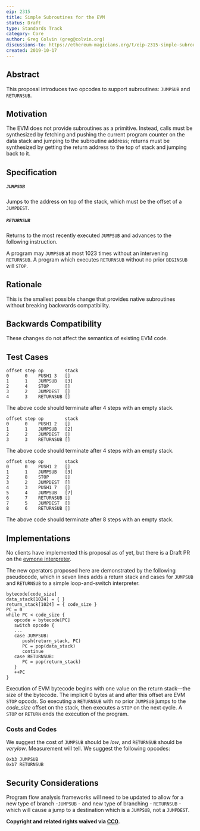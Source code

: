 ```yaml
---
eip: 2315
title: Simple Subroutines for the EVM
status: Draft
type: Standards Track
category: Core
author: Greg Colvin (greg@colvin.org)
discussions-to: https://ethereum-magicians.org/t/eip-2315-simple-subroutines-for-the-evm/3941
created: 2019-10-17
---
```


## Abstract

This proposal introduces two opcodes to support subroutines:  `JUMPSUB` and `RETURNSUB`.

## Motivation

The EVM does not provide subroutines as a primitive.  Instead, calls must be synthesized by fetching and pushing the current program counter on the data stack and jumping to the subroutine address; returns must be synthesized by getting the return address to the top of stack and jumping back to it.

## Specification

##### `JUMPSUB`
Jumps to the address on top of the stack, which must be the offset of a `JUMPDEST`.

##### `RETURNSUB`
Returns to the most recently executed `JUMPSUB` and advances to the following instruction.

A program may `JUMPSUB` at most 1023 times without an intervening `RETURNSUB`.  A program which executes `RETURNSUB` without no prior `BEGINSUB` will `STOP`.

## Rationale

This is the smallest possible change that provides native subroutines without breaking backwards compatibility.

## Backwards Compatibility

These changes do not affect the semantics of existing EVM code.

## Test Cases
```
offset step op        stack
0      0    PUSH1 3   []
1      1    JUMPSUB   [3]
2      4    STOP      []
3      2    JUMPDEST  []
4      3    RETURNSUB []
```
The above code should terminate after 4 steps with an empty stack.
```
offset step op        stack
0      0    PUSH1 2   []
1      1    JUMPSUB   [2]
2      2    JUMPDEST  []
3      3    RETURNSUB []
```
The above code should terminate after 4 steps with an empty stack.
```
offset step op        stack
0      0    PUSH1 2   []
1      1    JUMPSUB   [3]
2      8    STOP      []
3      2    JUMPDEST  []
4      3    PUSH1 7   []
5      4    JUMPSUB   [7]
6      7    RETURNSUB []
7      5    JUMPDEST  []
8      6    RETURNSUB []
```
The above code should terminate after 8 steps with an empty stack.

## Implementations

No clients have implemented this proposal as of yet, but there is a Draft PR on the [evmone interpreter](https://github.com/ethereum/evmone/pull/229).

The new operators proposed here are demonstrated by the following pseudocode, which in seven lines adds a return stack and cases for `JUMPSUB` and `RETURNSUB` to a simple loop-and-switch interpreter.
```
bytecode[code_size]
data_stack[1024] = { }
return_stack[1024] = { code_size }
PC = 0
while PC < code_size {
   opcode = bytecode[PC]
   switch opcode {
   ...
   case JUMPSUB:
      push(return_stack, PC)
      PC = pop(data_stack)
      continue
   case RETURNSUB:
      PC = pop(return_stack)
   }
   ++PC
}
```
Execution of EVM bytecode begins with one value on the return stack—the size of the bytecode. The implicit 0 bytes at and after this offset are EVM `STOP` opcods.  So executing a `RETURNSUB` with no prior `JUMPSUB` jumps to the _code_size_ offset on the stack, then executes a `STOP` on the next cycle.  A `STOP` or `RETURN` ends the execution of the program.

### Costs and Codes

We suggest the cost of `JUMPSUB` should be _low_, and `RETURNSUB` should be _verylow_. 
 Measurement will tell.  We suggest the following opcodes:
```
0xb3 JUMPSUB
0xb7 RETURNSUB
```
## Security Considerations

Program flow analysis frameworks will need to be updated to allow for a new type of branch -`JUMPSUB` - and new type of branching - `RETURNSUB` - which will cause a jump to a destination which is a `JUMPSUB`, not a `JUMPDEST`. 

**Copyright and related rights waived via [CC0](https://creativecommons.org/publicdomain/zero/1.0/).**